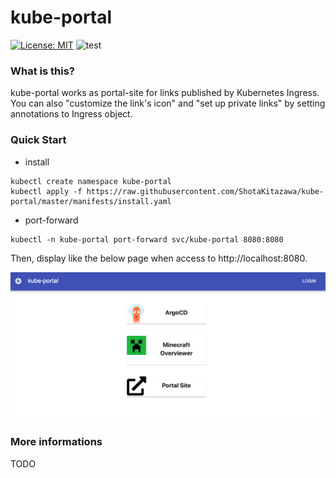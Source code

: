 # kube-portal

[![License: MIT](https://img.shields.io/badge/License-MIT-yellow.svg)](https://opensource.org/licenses/MIT)
![test](https://github.com/ShotaKitazawa/kube-portal/workflows/test/badge.svg)

### What is this?

kube-portal works as portal-site for links published by Kubernetes Ingress.
You can also "customize the link's icon" and "set up private links" by setting annotations to Ingress object.

### Quick Start

* install

```
kubectl create namespace kube-portal
kubectl apply -f https://raw.githubusercontent.com/ShotaKitazawa/kube-portal/master/manifests/install.yaml
```

* port-forward

```
kubectl -n kube-portal port-forward svc/kube-portal 8080:8080
```

Then, display like the below page when access to http://localhost:8080.

![image](https://raw.githubusercontent.com/ShotaKitazawa/kube-portal/image/image.png)

### More informations

TODO

<!--
[Documents](/docs)
-->

